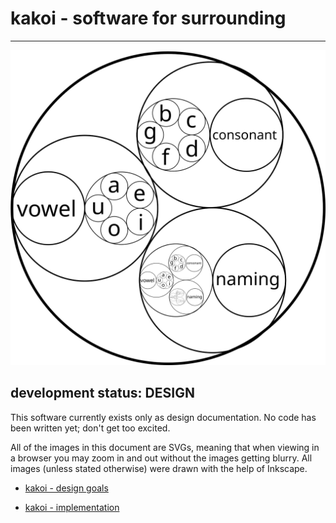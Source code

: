 # kakoi - software for surrounding #
  
-------------------------------------------------------------------------------

![](images/vowels-and-consonants.svg)

## development status: DESIGN ##

This software currently exists only as design documentation. No code has been
written yet; don't get too excited.

All of the images in this document are SVGs, meaning that when viewing in a
browser you may zoom in and out without the images getting blurry. All images (unless stated otherwise) were drawn with the help of Inkscape.

- [kakoi - design goals](design-goals.html)

- [kakoi - implementation](implementation.html)
